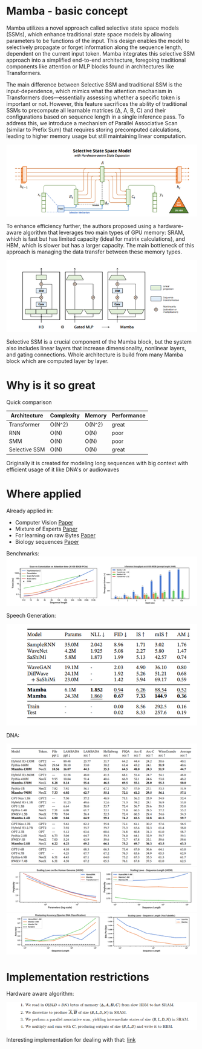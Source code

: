 # Mamba - basic concept


<p>Mamba utilizes a novel approach called selective state space models (SSMs), which enhance traditional state space models by allowing 
parameters to be functions of the input. This design enables the model to selectively propagate or forget information along the sequence length,
dependent on the current input token. Mamba integrates this selective SSM approach into a simplified end-to-end architecture, foregoing traditional components 
like attention or MLP blocks found in architectures like Transformers.
</p>

<p>
The main difference between Selective SSM and traditional SSM is the input-dependence, which mimics what the attention mechanism in Transformers
does—essentially assessing whether a specific token is important or not. However, this feature sacrifices the ability of traditional SSMs
to precompute all learnable matrices (Δ, A, B, C) and their configurations based on sequence length in a single inference pass. 
To address this, we introduce a mechanism of Parallel Associative Scan (similar to Prefix Sum) that requires storing precomputed calculations,
leading to higher memory usage but still maintaining linear computation.
</p>

![Selective SSM](assets/SelectiveSSM.png)

<p>
To enhance efficiency further, the authors proposed using a hardware-aware algorithm that leverages two main types of GPU memory: 
SRAM, which is fast but has limited capacity (ideal for matrix calculations), and HBM, which is slower but has a larger capacity. 
The main bottleneck of this approach is managing the data transfer between these memory types.
</p>

![Mamba](assets/Mamba.png)
<p>
Selective SSM is a crucial component of the Mamba block, but the system also includes linear layers that increase dimensionality, nonlinear layers, and gating connections.
Whole architecture is build from many Mamba block which are computed layer by layer.
</p>


# Why is it so great

Quick comparison

| Architecture  | Complexity | Memory | Performance |
|---------------|----------|--------|-------------|
| Transformer   | O(N^2)   | O(N^2) | great       |
| RNN           | O(N)     | O(N)   | poor        |
| SMM           | O(N)     | O(N)   | poor        |
| Selective SSM | O(N)     | O(N)   | great       |

Originally it is created for modeling long sequences with big context with efficient usage of it like DNA's or audiowaves

# Where applied
Already applied in:
- Computer Vision [Paper](https://arxiv.org/abs/2401.09417)
- Mixture of Experts [Paper](https://arxiv.org/abs/2401.04081)
- For learning on raw Bytes [Paper](https://arxiv.org/abs/2401.13660)
- Biology sequences [Paper](https://www.biorxiv.org/content/10.1101/2024.02.28.581983v1.full)

Benchmarks:
![results](assets/results.png)

Speech Generation:

![speech](assets/Speech.png)

DNA:

![DNA](assets/DNA_res.png)
![DNA](assets/DNA_params.png)
![DNA](assets/DNA_seq.png)

# Implementation restrictions

Hardware aware algorithm:

![Hardware](assets/Hardware.png)

Interesting implementation for dealing with that: [link](https://github.com/PeaBrane/mamba-tiny)
